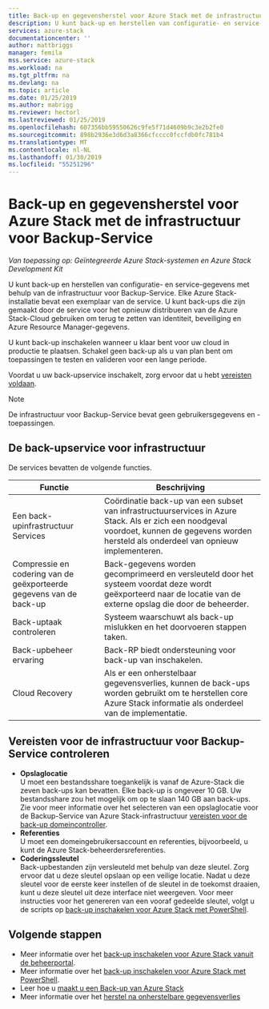 ```yaml
---
title: Back-up en gegevensherstel voor Azure Stack met de infrastructuur voor Backup-Service | Microsoft Docs
description: U kunt back-up en herstellen van configuratie- en service-gegevens met behulp van de infrastructuur voor Backup-Service.
services: azure-stack
documentationcenter: ''
author: mattbriggs
manager: femila
mss.service: azure-stack
ms.workload: na
ms.tgt_pltfrm: na
ms.devlang: na
ms.topic: article
ms.date: 01/25/2019
ms.author: mabrigg
ms.reviewer: hectorl
ms.lastreviewed: 01/25/2019
ms.openlocfilehash: 607356bb59550626c9fe5f71d4609b9c3e2b2fe0
ms.sourcegitcommit: 898b2936e3d6d3a8366cfcccc0fccfdb0fc781b4
ms.translationtype: MT
ms.contentlocale: nl-NL
ms.lasthandoff: 01/30/2019
ms.locfileid: "55251296"
---
```

# <a name="backup-and-data-recovery-for-azure-stack-with-the-infrastructure-backup-service"></a>Back-up en gegevensherstel voor Azure Stack met de infrastructuur voor Backup-Service

*Van toepassing op: Geïntegreerde Azure Stack-systemen en Azure Stack Development Kit*

U kunt back-up en herstellen van configuratie- en service-gegevens met behulp van de infrastructuur voor Backup-Service. Elke Azure Stack-installatie bevat een exemplaar van de service. U kunt back-ups die zijn gemaakt door de service voor het opnieuw distribueren van de Azure Stack-Cloud gebruiken om terug te zetten van identiteit, beveiliging en Azure Resource Manager-gegevens.

U kunt back-up inschakelen wanneer u klaar bent voor uw cloud in productie te plaatsen. Schakel geen back-up als u van plan bent om toepassingen te testen en valideren voor een lange periode.

Voordat u uw back-upservice inschakelt, zorg ervoor dat u hebt [vereisten voldaan](#verify-requirements-for-the-infrastructure-backup-service).

> [!Note]  
> De infrastructuur voor Backup-Service bevat geen gebruikersgegevens en -toepassingen. <!-- See the following articles for instructions on backing up and restore [App Services](https://aka.ms/azure-stack-app-service), [SQL](https://aka.ms/azure-stack-ms-sql), and [MySQL](https://aka.ms/azure-stack-mysql) resource providers and associated user data. -->

## <a name="the-infrastructure-backup-service"></a>De back-upservice voor infrastructuur

De services bevatten de volgende functies.

| Functie                                            | Beschrijving                                                                                                                                                |
|----------------------------------------------------|------------------------------------------------------------------------------------------------------------------------------------------------------------|
| Een back-upinfrastructuur Services                     | Coördinatie back-up van een subset van infrastructuurservices in Azure Stack. Als er zich een noodgeval voordoet, kunnen de gegevens worden hersteld als onderdeel van opnieuw implementeren. |
| Compressie en codering van de geëxporteerde gegevens van de back-up | Back-gegevens worden gecomprimeerd en versleuteld door het systeem voordat deze wordt geëxporteerd naar de locatie van de externe opslag die door de beheerder.                |
| Back-uptaak controleren                              | Systeem waarschuwt als back-up mislukken en het doorvoeren stappen taken.                                                                                                |
| Back-upbeheer ervaring                       | Back-RP biedt ondersteuning voor back-up van inschakelen.                                                                                                                         |
| Cloud Recovery                                     | Als er een onherstelbaar gegevensverlies, kunnen de back-ups worden gebruikt om te herstellen core Azure Stack informatie als onderdeel van de implementatie.                                 |

## <a name="verify-requirements-for-the-infrastructure-backup-service"></a>Vereisten voor de infrastructuur voor Backup-Service controleren

- **Opslaglocatie**  
  U moet een bestandsshare toegankelijk is vanaf de Azure-Stack die zeven back-ups kan bevatten. Elke back-up is ongeveer 10 GB. Uw bestandsshare zou het mogelijk om op te slaan 140 GB aan back-ups. Zie voor meer informatie over het selecteren van een opslaglocatie voor de Backup-Service van Azure Stack-infrastructuur [vereisten voor de back-up domeincontroller](azure-stack-backup-reference.md#backup-controller-requirements).
- **Referenties**  
  U moet een domeingebruikersaccount en referenties, bijvoorbeeld, u kunt de Azure Stack-beheerdersreferenties.
- **Coderingssleutel**  
  Back-upbestanden zijn versleuteld met behulp van deze sleutel. Zorg ervoor dat u deze sleutel opslaan op een veilige locatie. Nadat u deze sleutel voor de eerste keer instellen of de sleutel in de toekomst draaien, kunt u deze sleutel uit deze interface niet weergeven. Voor meer instructies voor het genereren van een vooraf gedeelde sleutel, volgt u de scripts op [back-up inschakelen voor Azure Stack met PowerShell](azure-stack-backup-enable-backup-powershell.md).

## <a name="next-steps"></a>Volgende stappen

- Meer informatie over het [back-up inschakelen voor Azure Stack vanuit de beheerportal](azure-stack-backup-enable-backup-console.md).
- Meer informatie over het [back-up inschakelen voor Azure Stack met PowerShell](azure-stack-backup-enable-backup-powershell.md).
- Leer hoe u [maakt u een Back-up van Azure Stack](azure-stack-backup-back-up-azure-stack.md )
- Meer informatie over het [herstel na onherstelbare gegevensverlies](azure-stack-backup-recover-data.md)
